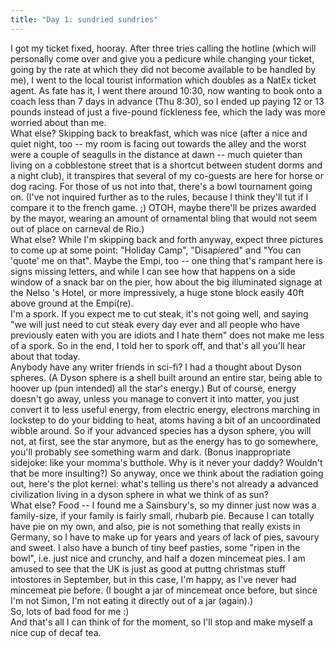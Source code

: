 ```yaml
---
title: "Day 1: sundried sundries"
---
```


<p>I got my ticket fixed, hooray. After three tries calling the hotline (which will personally come over and give you a pedicure while changing your ticket, going by the rate at which they did not become available to be handled by me), I went to the local tourist information which doubles as a NatEx ticket agent. As fate has it, I went there around 10:30, now wanting to book onto a coach less than 7 days in advance (Thu 8:30), so I ended up paying 12 or 13 pounds instead of just a five-pound fickleness fee, which the lady was more worried about than me.
<br/>
What else? Skipping back to breakfast, which was nice (after a nice and quiet night, too -- my room is facing out towards the alley and the worst were a couple of seagulls in the distance at dawn -- much quieter than living on a cobblestone street that is a shortcut between student dorms and a night club), it transpires that several of my co-guests are here for horse or dog racing. For those of us not into that, there's a bowl tournament going on. (I've not inquired further as to the rules, because I think they'll tut if I compare it to the french game. ;) OTOH, maybe there'll be prizes awarded by the mayor, wearing an amount of ornamental bling that would not seem out of place on carneval de Rio.)
<br/>
What else? While I'm skipping back and forth anyway, expect three pictures to come up at some point: "Holiday Camp", "Disa<i>pier</i>ed" and "You can 'quote' me on that". Maybe the Empi, too -- one thing that's rampant here is signs missing letters, and while I can see how that happens on a side window of a snack bar on the pier, how about the big illuminated signage at the Nelso 's Hotel, or more impressively, a huge stone block easily 40ft above ground at the Empi(re).
<br/>
I'm a spork. If you expect me to cut steak, it's not going well, and saying "we will just need to cut steak every day ever and all people who have previously eaten with you are idiots and I hate them" does not make me less of a spork. So in the end, I told her to spork off, and that's all you'll hear about that today.
<br/>
Anybody have any writer friends in sci-fi? I had a thought about Dyson spheres. (A Dyson sphere is a shell built around an entire star, being able to hoover up (pun intended) all the star's energy.) But of course, energy doesn't go away, unless you manage to convert it into matter, you just convert it to less useful energy, from electric energy, electrons marching in lockstep to do your bidding to heat, atoms having a bit of an uncoordinated wibble around. So if your advanced species has a dyson sphere, you will not, at first, see the star anymore, but as the energy has to go somewhere, you'll probably see something warm and dark. (Bonus inappropriate sidejoke: like your momma's butthole. Why is it never your daddy? Wouldn't that be more insulting?) So anyway, once we think about the radiation going out, here's the plot kernel: what's telling us there's not already a advanced civilization living in a dyson sphere in what we think of as sun?
<br/>
What else? Food -- I found me a Sainsbury's, so my dinner just now was a family-size, if your family is fairly small, rhubarb pie. Because I can totally have pie on my own, and also, pie is not something that really exists in Germany, so I have to make up for years and years of lack of pies, savoury and sweet. I also have a bunch of tiny beef pasties, some "ripen in the bowl", i.e. just nice and crunchy, and half a dozen mincemeat pies. I am amused to see that the UK is just as good at puttng christmas stuff intostores in September, but in this case, I'm happy, as I've never had mincemeat pie before. (I bought a jar of mincemeat once before, but since I'm not Simon, I'm not eating it directly out of a jar (again).)
<br/>
So, lots of bad food for me :)
<br/>
And that's all I can think of for the moment, so I'll stop and make myself a nice cup of decaf tea.</p>
